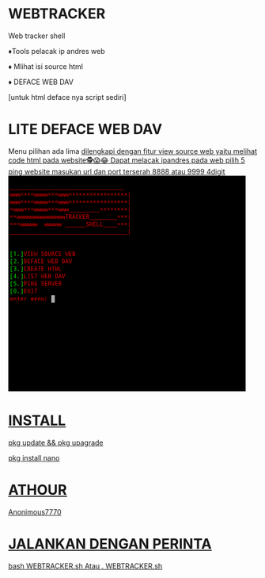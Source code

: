 # WEBTRACKER
Web tracker shell
<p>♦Tools pelacak ip andres web</p>
<p>♦ Mlihat isi source html</p>
♦ DEFACE WEB DAV

[untuk html deface nya script sediri]

# LITE DEFACE WEB DAV

Menu pilihan ada lima
<u>dilengkapi dengan fitur view source web yaitu melihat code html pada website<u>🕵😱😂
Dapat melacak ipandres pada web pilih 5 ping website masukan url dan port terserah 8888 atau 9999 4digit
<img src="https://github.com/ANONIMOUD/WEBTRACKER/blob/main/WEBTRACKER.png"> 

# INSTALL

pkg update && pkg upagrade
<p>pkg install nano</p>

# ATHOUR
Anonimous7770

# JALANKAN DENGAN PERINTA
  bash WEBTRACKER.sh
 Atau . WEBTRACKER.sh

